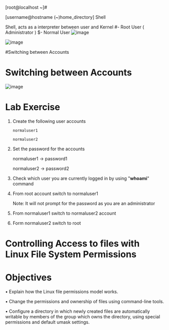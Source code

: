 [root@localhost ~]#

[username@hostname (~)home_directory] Shell

Shell, acts as a interpreter between user and Kernel
#- Root User ( Administrator )
$- Normal User 
![image](https://user-images.githubusercontent.com/87597729/177003951-43faeae6-c91a-49f4-a6b7-a39adc1def23.png)

![image](https://user-images.githubusercontent.com/87597729/177003964-dfc0fdf2-9c1e-4fc6-afb9-bad8245b0253.png)

#Switching between Accounts

# Switching between Accounts

![image](https://user-images.githubusercontent.com/87597729/177003992-f5669099-a15e-45f1-be31-cc99e6129401.png)


# Lab Exercise
1. Create the following user accounts

       normaluser1
      
       normaluser2
2. Set the password for the accounts

      normaluser1 -> password1 
      
      normaluser2 -> password2 
3. Check which user you are currently logged in by using "**whoami**" command
4. From root account switch to normaluser1
    
    Note: It will not prompt for the password as you are an administrator
    
5. From normaluser1 switch to normaluser2 account
6. Form normaluser2 switch to root

# Controlling Access to files with Linux File System Permissions
# Objectives

• Explain how the Linux file permissions model works.

• Change the permissions and ownership of files using command-line tools.

• Configure a directory in which newly created files are automatically writable by members of the group which owns the directory, using special permissions and default umask settings.


